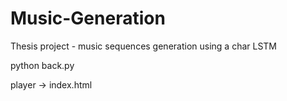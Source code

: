 # Music-Generation
Thesis project - music sequences generation using a char LSTM

python back.py 

player -> index.html
